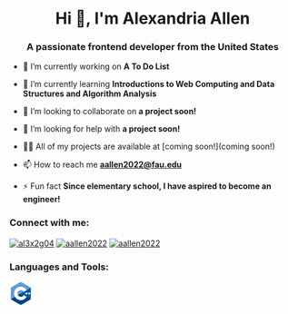 <h1 align="center">Hi 👋, I'm Alexandria Allen</h1>
<h3 align="center">A passionate frontend developer from the United States</h3>

- 🔭 I’m currently working on **A To Do List**

- 🌱 I’m currently learning **Introductions to Web Computing and Data Structures and Algorithm Analysis**

- 👯 I’m looking to collaborate on **a project soon!**

- 🤝 I’m looking for help with **a project soon!**

- 👨‍💻 All of my projects are available at [coming soon!](coming soon!)

- 📫 How to reach me **aallen2022@fau.edu**

- ⚡ Fun fact **Since elementary school, I have aspired to become an engineer!**

<h3 align="left">Connect with me:</h3>
<p align="left">
<a href="https://www.instagram.com/al3x_2g04/" target="blank"><img align="center" src="https://raw.githubusercontent.com/rahuldkjain/github-profile-readme-generator/master/src/images/icons/Social/instagram.svg" alt="al3x2g04" height="30" width="40" /></a>
<a href="https://www.hackerrank.com/aallen2022" target="blank"><img align="center" src="https://raw.githubusercontent.com/rahuldkjain/github-profile-readme-generator/master/src/images/icons/Social/hackerrank.svg" alt="aallen2022" height="30" width="40" /></a>
<a href="https://www.leetcode.com/aallen2022" target="blank"><img align="center" src="https://raw.githubusercontent.com/rahuldkjain/github-profile-readme-generator/master/src/images/icons/Social/leet-code.svg" alt="aallen2022" height="30" width="40" /></a>
</p>

<h3 align="left">Languages and Tools:</h3>
<p align="left"> <a href="https://www.w3schools.com/cpp/" target="_blank" rel="noreferrer"> <img src="https://raw.githubusercontent.com/devicons/devicon/master/icons/cplusplus/cplusplus-original.svg" alt="cplusplus" width="40" height="40"/> </a> </p>
